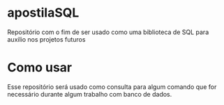 # apostilaSQL
Repositório com o fim de ser usado como uma biblioteca de SQL para auxilio nos projetos futuros

# Como usar
Esse repositório será usado como consulta para algum comando que for necessário durante algum trabalho com banco de dados.

